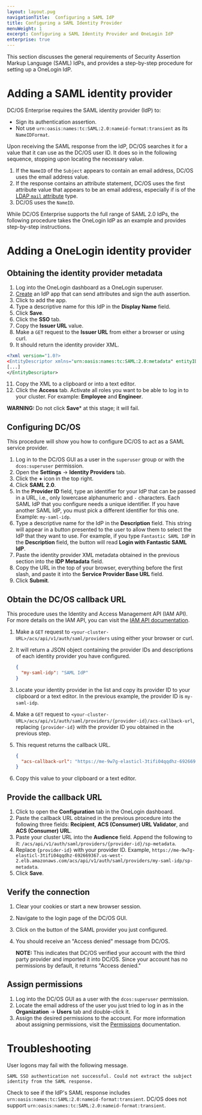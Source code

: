 ```yaml
---
layout: layout.pug
navigationTitle:  Configuring a SAML IdP
title: Configuring a SAML Identity Provider
menuWeight: 1
excerpt: Configuring a SAML Identity Provider and OneLogin IdP
enterprise: true
---
```

<!-- The source repository for this topic is https://github.com/dcos/dcos-docs-site -->

This section discusses the general requirements of Security Assertion Markup Language (SAML) IdPs, and provides a step-by-step procedure for setting up a OneLogin IdP.

# Adding a SAML identity provider

DC/OS Enterprise requires the SAML identity provider (IdP) to:

- Sign its authentication assertion.
- Not use `urn:oasis:names:tc:SAML:2.0:nameid-format:transient` as its `NameIDFormat`.

Upon receiving the SAML response from the IdP, DC/OS searches it for a value that it can use as the DC/OS user ID. It does so in the following sequence, stopping upon locating the necessary value.

1. If the `NameID` of the `Subject` appears to contain an email address, DC/OS uses the email address value.
1. If the response contains an attribute statement, DC/OS uses the first attribute value that appears to be an email address, especially if is of the [LDAP `mail` attribute](https://tools.ietf.org/html/rfc4524#section-5) type.
1. DC/OS uses the `NameID`.

While DC/OS Enterprise supports the full range of SAML 2.0 IdPs, the following procedure takes the OneLogin IdP as an example and provides step-by-step instructions.

# Adding a OneLogin identity provider

## Obtaining the identity provider metadata

1. Log into the OneLogin dashboard as a OneLogin superuser.
2. [Create](https://admin.us.onelogin.com/apps/find) an IdP app that can send attributes and sign the auth assertion.
3. Click to add the app.
4. Type a descriptive name for this IdP in the **Display Name** field.
5. Click **Save**.
7. Click the **SSO** tab.
8. Copy the **Issuer URL** value.
9. Make a `GET` request to the **Issuer URL** from either a browser or using curl.
10. It should return the identity provider XML.

  ```xml
<?xml version="1.0?>
<EntityDescriptor xmlns="urn:oasis:names:tc:SAML:2.0:metadata" entityID="https://app.onelogin.com/saml/metadata/555370">
  [...]
</EntityDescriptor>
  ```

11. Copy the XML to a clipboard or into a text editor.
12. Click the **Access** tab. Activate all roles you want to be able to log in to your cluster. For example: **Employee** and **Engineer**.

  <p class="message--warning"><strong>WARNING: </strong>Do not click <strong>Save</strong>* at this stage; it will fail.</p>

## Configuring DC/OS 

This procedure will show you how to configure DC/OS to act as a SAML service provider. 

1. Log in to the DC/OS GUI as a user in the `superuser` group or with the `dcos:superuser` permission.
1. Open the **Settings** -> **Identity Providers** tab.
1. Click the **+** icon in the top right.
1. Click **SAML 2.0**.
1. In the **Provider ID** field, type an identifier for your IdP that can be passed in a URL, i.e., only lowercase alphanumeric and `-` characters. Each SAML IdP that you configure needs a unique identifier. If you have another SAML IdP, you must pick a different identifier for this one. Example: `my-saml-idp`.
1. Type a descriptive name for the IdP in the **Description** field. This string will appear in a button presented to the user to allow them to select the IdP that they want to use. For example, if you type `Fantastic SAML IdP` in the **Description** field, the button will read **Login with Fantastic SAML IdP**.
1. Paste the identity provider XML metadata obtained in the previous section into the **IDP Metadata** field.
1. Copy the URL in the top of your browser, everything before the first slash, and paste it into the **Service Provider Base URL** field.
1. Click **Submit**.

## Obtain the DC/OS callback URL

This procedure uses the Identity and Access Management API (IAM API). For more details on the IAM API, you can visit the [IAM API documentation](/mesosphere/dcos/2.0/security/ent/iam-api/).


1. Make a `GET` request to `<your-cluster-URL>/acs/api/v1/auth/saml/providers` using either your browser or curl.
2. It will return a JSON object containing the provider IDs and descriptions of each identity provider you have configured.

    ```json
    {
      "my-saml-idp": "SAML IdP"
    }
    ```

3. Locate your identity provider in the list and copy its provider ID to your clipboard or a text editor. In the previous example, the provider ID is `my-saml-idp`.
4. Make a `GET` request to `<your-cluster-URL>/acs/api/v1/auth/saml/providers/{provider-id}/acs-callback-url`, replacing `{provider-id}` with the provider ID you obtained in the previous step.
5. This request returns the callback URL.

    ```json
    {
      "acs-callback-url": "https://me-9w7g-elasticl-3tifi04qqdhz-692669367.us-west-2.elb.amazonaws.com/acs/api/v1/auth/saml/providers/my-saml-idp/acs-callback"
    }
    ```

6. Copy this value to your clipboard or a text editor.

## Provide the callback URL

1. Click to open the **Configuration** tab in the OneLogin dashboard.
2. Paste the callback URL obtained in the previous procedure into the following three fields: **Recipient**, **ACS (Consumer) URL Validator**, and **ACS (Consumer) URL**.
3. Paste your cluster URL into the **Audience** field. Append the following to it: `/acs/api/v1/auth/saml/providers/{provider-id}/sp-metadata`.
4. Replace `{provider-id}` with your provider ID. Example, `https://me-9w7g-elasticl-3tifi04qqdhz-692669367.us-west-2.elb.amazonaws.com/acs/api/v1/auth/saml/providers/my-saml-idp/sp-metadata`.
5. Click **Save**.

## Verify the connection

1. Clear your cookies or start a new browser session.
2. Navigate to the login page of the DC/OS GUI.
3. Click on the button of the SAML provider you just configured.
4. You should receive an "Access denied" message from DC/OS.

   <p class="message--note"><strong>NOTE: </strong>This indicates that DC/OS verified your account with the third party provider and imported it into DC/OS. Since your account has no permissions by default, it returns "Access denied."</p>

## Assign permissions

1. Log into the DC/OS GUI as a user with the `dcos:superuser` permission.
2. Locate the email address of the user you just tried to log in as in the **Organization** -> **Users** tab and double-click it.
3. Assign the desired permissions to the account. For more information about assigning permissions, visit the [Permissions](/mesosphere/dcos/2.0/security/ent/perms-reference/) documentation.


# Troubleshooting

User logons may fail with the following message.

```text
SAML SSO authentication not successful. Could not extract the subject identity from the SAML response.
```

Check to see if the IdP's SAML response includes `urn:oasis:names:tc:SAML:2.0:nameid-format:transient`. DC/OS does not support `urn:oasis:names:tc:SAML:2.0:nameid-format:transient`.
